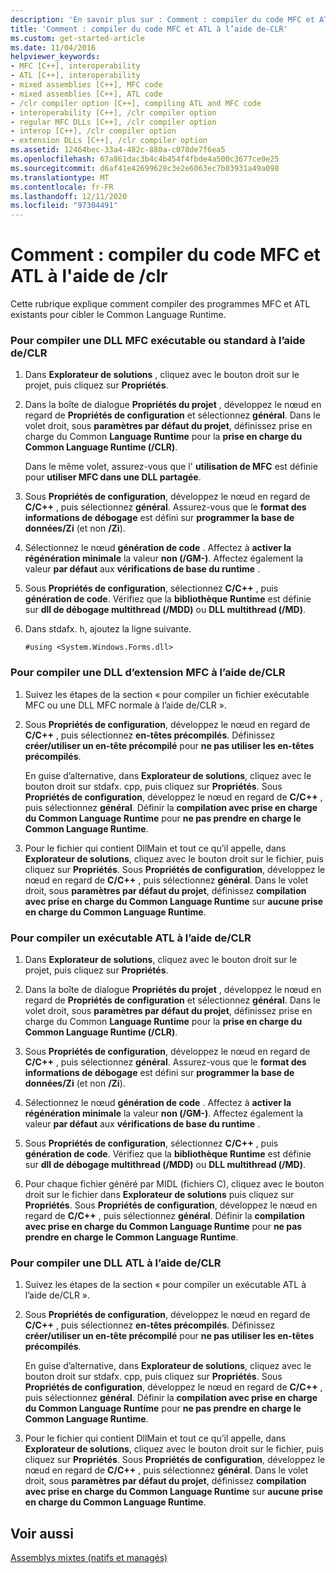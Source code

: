 ```yaml
---
description: 'En savoir plus sur : Comment : compiler du code MFC et ATL à l’aide de/CLR'
title: 'Comment : compiler du code MFC et ATL à l’aide de-CLR'
ms.custom: get-started-article
ms.date: 11/04/2016
helpviewer_keywords:
- MFC [C++], interoperability
- ATL [C++], interoperability
- mixed assemblies [C++], MFC code
- mixed assemblies [C++], ATL code
- /clr compiler option [C++], compiling ATL and MFC code
- interoperability [C++], /clr compiler option
- regular MFC DLLs [C++], /clr compiler option
- interop [C++], /clr compiler option
- extension DLLs [C++], /clr compiler option
ms.assetid: 12464bec-33a4-482c-880a-c078de7f6ea5
ms.openlocfilehash: 67a861dac3b4c4b454f4fbde4a500c3677ce0e25
ms.sourcegitcommit: d6af41e42699628c3e2e6063ec7b03931a49a098
ms.translationtype: MT
ms.contentlocale: fr-FR
ms.lasthandoff: 12/11/2020
ms.locfileid: "97304491"
---
```

# <a name="how-to-compile-mfc-and-atl-code-by-using-clr"></a>Comment : compiler du code MFC et ATL à l'aide de /clr

Cette rubrique explique comment compiler des programmes MFC et ATL existants pour cibler le Common Language Runtime.

### <a name="to-compile-an-mfc-executable-or-regular-mfc-dll-by-using-clr"></a>Pour compiler une DLL MFC exécutable ou standard à l’aide de/CLR

1. Dans **Explorateur de solutions** , cliquez avec le bouton droit sur le projet, puis cliquez sur **Propriétés**.

1. Dans la boîte de dialogue **Propriétés du projet** , développez le nœud en regard de **Propriétés de configuration** et sélectionnez **général**. Dans le volet droit, sous **paramètres par défaut du projet**, définissez prise en charge du Common **Language Runtime** pour la **prise en charge du Common Language Runtime (/CLR)**.

   Dans le même volet, assurez-vous que l' **utilisation de MFC** est définie pour **utiliser MFC dans une DLL partagée**.

1. Sous **Propriétés de configuration**, développez le nœud en regard de **C/C++** , puis sélectionnez **général**. Assurez-vous que le **format des informations de débogage** est défini sur **programmer la base de données/Zi** (et non **/Zi**).

1. Sélectionnez le nœud **génération de code** . Affectez à **activer la régénération minimale** la valeur **non (/GM-)**. Affectez également la valeur **par défaut** aux **vérifications de base du runtime** .

1. Sous **Propriétés de configuration**, sélectionnez **C/C++** , puis **génération de code**. Vérifiez que la **bibliothèque Runtime** est définie sur **dll de débogage multithread (/MDD)** ou **DLL multithread (/MD)**.

1. Dans stdafx. h, ajoutez la ligne suivante.

    ```
    #using <System.Windows.Forms.dll>
    ```

### <a name="to-compile-an-mfc-extension-dll-by-using-clr"></a>Pour compiler une DLL d’extension MFC à l’aide de/CLR

1. Suivez les étapes de la section « pour compiler un fichier exécutable MFC ou une DLL MFC normale à l’aide de/CLR ».

1. Sous **Propriétés de configuration**, développez le nœud en regard de **C/C++** , puis sélectionnez **en-têtes précompilés**. Définissez **créer/utiliser un en-tête précompilé** pour **ne pas utiliser les en-têtes précompilés**.

   En guise d’alternative, dans **Explorateur de solutions**, cliquez avec le bouton droit sur stdafx. cpp, puis cliquez sur **Propriétés**. Sous **Propriétés de configuration**, développez le nœud en regard de **C/C++** , puis sélectionnez **général**. Définir la **compilation avec prise en charge du Common Language Runtime** pour **ne pas prendre en charge le Common Language Runtime**.

1. Pour le fichier qui contient DllMain et tout ce qu’il appelle, dans **Explorateur de solutions**, cliquez avec le bouton droit sur le fichier, puis cliquez sur **Propriétés**. Sous **Propriétés de configuration**, développez le nœud en regard de **C/C++** , puis sélectionnez **général**. Dans le volet droit, sous **paramètres par défaut du projet**, définissez **compilation avec prise en charge du Common Language Runtime** sur **aucune prise en charge du Common Language Runtime**.

### <a name="to-compile-an-atl-executable-by-using-clr"></a>Pour compiler un exécutable ATL à l’aide de/CLR

1. Dans **Explorateur de solutions**, cliquez avec le bouton droit sur le projet, puis cliquez sur **Propriétés**.

1. Dans la boîte de dialogue **Propriétés du projet** , développez le nœud en regard de **Propriétés de configuration** et sélectionnez **général**. Dans le volet droit, sous **paramètres par défaut du projet**, définissez prise en charge du Common **Language Runtime** pour la **prise en charge du Common Language Runtime (/CLR)**.

1. Sous **Propriétés de configuration**, développez le nœud en regard de **C/C++** , puis sélectionnez **général**. Assurez-vous que le **format des informations de débogage** est défini sur **programmer la base de données/Zi** (et non **/Zi**).

1. Sélectionnez le nœud **génération de code** . Affectez à **activer la régénération minimale** la valeur **non (/GM-)**. Affectez également la valeur **par défaut** aux **vérifications de base du runtime** .

1. Sous **Propriétés de configuration**, sélectionnez **C/C++** , puis **génération de code**. Vérifiez que la **bibliothèque Runtime** est définie sur **dll de débogage multithread (/MDD)** ou **DLL multithread (/MD)**.

1. Pour chaque fichier généré par MIDL (fichiers C), cliquez avec le bouton droit sur le fichier dans **Explorateur de solutions** puis cliquez sur **Propriétés**. Sous **Propriétés de configuration**, développez le nœud en regard de **C/C++** , puis sélectionnez **général**. Définir la **compilation avec prise en charge du Common Language Runtime** pour **ne pas prendre en charge le Common Language Runtime**.

### <a name="to-compile-an-atl-dll-by-using-clr"></a>Pour compiler une DLL ATL à l’aide de/CLR

1. Suivez les étapes de la section « pour compiler un exécutable ATL à l’aide de/CLR ».

1. Sous **Propriétés de configuration**, développez le nœud en regard de **C/C++** , puis sélectionnez **en-têtes précompilés**. Définissez **créer/utiliser un en-tête précompilé** pour **ne pas utiliser les en-têtes précompilés**.

   En guise d’alternative, dans **Explorateur de solutions**, cliquez avec le bouton droit sur stdafx. cpp, puis cliquez sur **Propriétés**. Sous **Propriétés de configuration**, développez le nœud en regard de **C/C++** , puis sélectionnez **général**. Définir la **compilation avec prise en charge du Common Language Runtime** pour **ne pas prendre en charge le Common Language Runtime**.

1. Pour le fichier qui contient DllMain et tout ce qu’il appelle, dans **Explorateur de solutions**, cliquez avec le bouton droit sur le fichier, puis cliquez sur **Propriétés**. Sous **Propriétés de configuration**, développez le nœud en regard de **C/C++** , puis sélectionnez **général**. Dans le volet droit, sous **paramètres par défaut du projet**, définissez **compilation avec prise en charge du Common Language Runtime** sur **aucune prise en charge du Common Language Runtime**.

## <a name="see-also"></a>Voir aussi

[Assemblys mixtes (natifs et managés)](../dotnet/mixed-native-and-managed-assemblies.md)

